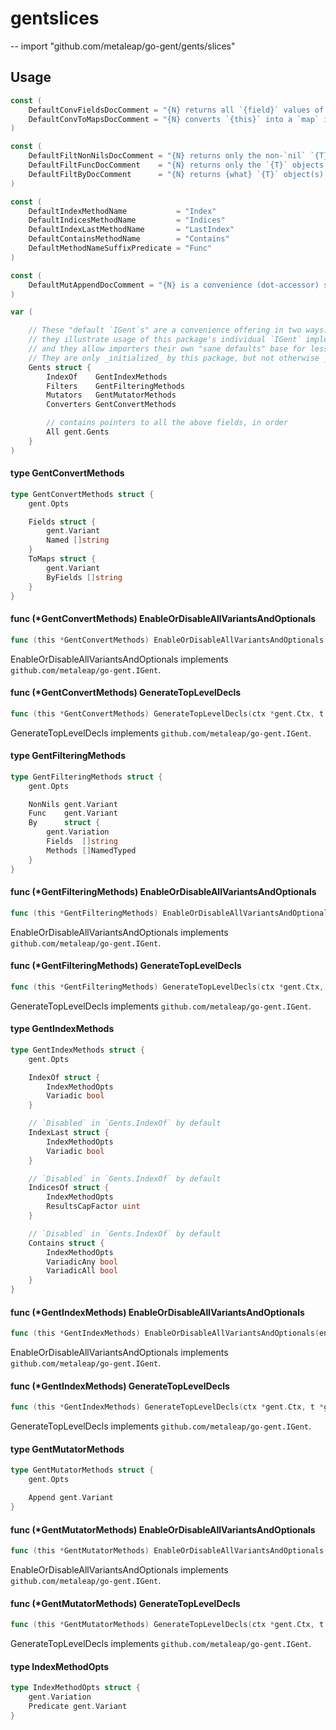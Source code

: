 # gentslices
--
    import "github.com/metaleap/go-gent/gents/slices"


## Usage

```go
const (
	DefaultConvFieldsDocComment = "{N} returns all `{field}` values of the constituent `{T}`s in `{this}`."
	DefaultConvToMapsDocComment = "{N} converts `{this}` into a `map` indexed by the `{field}` values of its constituent `{T}`s."
)
```

```go
const (
	DefaultFiltNonNilsDocComment = "{N} returns only the non-`nil` `{T}` objects contained in `{this}`."
	DefaultFiltFuncDocComment    = "{N} returns only the `{T}` objects contained in `{this}` that satisfy the specified `{ok}` predicate."
	DefaultFiltByDocComment      = "{N} returns {what} `{T}` object(s) encountered in `{this}` whose `{member}` member succeeds for the specified value(s)."
)
```

```go
const (
	DefaultIndexMethodName           = "Index"
	DefaultIndicesMethodName         = "Indices"
	DefaultIndexLastMethodName       = "LastIndex"
	DefaultContainsMethodName        = "Contains"
	DefaultMethodNameSuffixPredicate = "Func"
)
```

```go
const (
	DefaultMutAppendDocComment = "{N} is a convenience (dot-accessor) short-hand for Go's built-in `append` function."
)
```

```go
var (

	// These "default `IGent`s" are a convenience offering in two ways:
	// they illustrate usage of this package's individual `IGent` implementers' fields,
	// and they allow importers their own "sane defaults" base for less-noisy tweaking.
	// They are only _initialized_ by this package, but not otherwise _used_ by it.
	Gents struct {
		IndexOf    GentIndexMethods
		Filters    GentFilteringMethods
		Mutators   GentMutatorMethods
		Converters GentConvertMethods

		// contains pointers to all the above fields, in order
		All gent.Gents
	}
)
```

#### type GentConvertMethods

```go
type GentConvertMethods struct {
	gent.Opts

	Fields struct {
		gent.Variant
		Named []string
	}
	ToMaps struct {
		gent.Variant
		ByFields []string
	}
}
```


#### func (*GentConvertMethods) EnableOrDisableAllVariantsAndOptionals

```go
func (this *GentConvertMethods) EnableOrDisableAllVariantsAndOptionals(enabled bool)
```
EnableOrDisableAllVariantsAndOptionals implements
`github.com/metaleap/go-gent.IGent`.

#### func (*GentConvertMethods) GenerateTopLevelDecls

```go
func (this *GentConvertMethods) GenerateTopLevelDecls(ctx *gent.Ctx, t *gent.Type) (yield Syns)
```
GenerateTopLevelDecls implements `github.com/metaleap/go-gent.IGent`.

#### type GentFilteringMethods

```go
type GentFilteringMethods struct {
	gent.Opts

	NonNils gent.Variant
	Func    gent.Variant
	By      struct {
		gent.Variation
		Fields  []string
		Methods []NamedTyped
	}
}
```


#### func (*GentFilteringMethods) EnableOrDisableAllVariantsAndOptionals

```go
func (this *GentFilteringMethods) EnableOrDisableAllVariantsAndOptionals(enabled bool)
```
EnableOrDisableAllVariantsAndOptionals implements
`github.com/metaleap/go-gent.IGent`.

#### func (*GentFilteringMethods) GenerateTopLevelDecls

```go
func (this *GentFilteringMethods) GenerateTopLevelDecls(ctx *gent.Ctx, t *gent.Type) (yield Syns)
```
GenerateTopLevelDecls implements `github.com/metaleap/go-gent.IGent`.

#### type GentIndexMethods

```go
type GentIndexMethods struct {
	gent.Opts

	IndexOf struct {
		IndexMethodOpts
		Variadic bool
	}

	// `Disabled` in `Gents.IndexOf` by default
	IndexLast struct {
		IndexMethodOpts
		Variadic bool
	}

	// `Disabled` in `Gents.IndexOf` by default
	IndicesOf struct {
		IndexMethodOpts
		ResultsCapFactor uint
	}

	// `Disabled` in `Gents.IndexOf` by default
	Contains struct {
		IndexMethodOpts
		VariadicAny bool
		VariadicAll bool
	}
}
```


#### func (*GentIndexMethods) EnableOrDisableAllVariantsAndOptionals

```go
func (this *GentIndexMethods) EnableOrDisableAllVariantsAndOptionals(enabled bool)
```
EnableOrDisableAllVariantsAndOptionals implements
`github.com/metaleap/go-gent.IGent`.

#### func (*GentIndexMethods) GenerateTopLevelDecls

```go
func (this *GentIndexMethods) GenerateTopLevelDecls(ctx *gent.Ctx, t *gent.Type) (yield Syns)
```
GenerateTopLevelDecls implements `github.com/metaleap/go-gent.IGent`.

#### type GentMutatorMethods

```go
type GentMutatorMethods struct {
	gent.Opts

	Append gent.Variant
}
```


#### func (*GentMutatorMethods) EnableOrDisableAllVariantsAndOptionals

```go
func (this *GentMutatorMethods) EnableOrDisableAllVariantsAndOptionals(enabled bool)
```
EnableOrDisableAllVariantsAndOptionals implements
`github.com/metaleap/go-gent.IGent`.

#### func (*GentMutatorMethods) GenerateTopLevelDecls

```go
func (this *GentMutatorMethods) GenerateTopLevelDecls(ctx *gent.Ctx, t *gent.Type) (yield Syns)
```
GenerateTopLevelDecls implements `github.com/metaleap/go-gent.IGent`.

#### type IndexMethodOpts

```go
type IndexMethodOpts struct {
	gent.Variation
	Predicate gent.Variant
}
```
